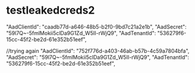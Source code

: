 # testleakedcreds2


"AadClientId": "caadb77d-a646-48b5-b2f0-9bd7c21a2e1b",
"AadSecret": "59l7Q~-5fmlMokii5clDa9G1Zd_W5II-rWjQ9",
"AadTenantId": "536279f6-15cc-45f2-be2d-61e352b51eef",


//trying again 
"AadClientId": "752f776d-a403-46ab-b57b-4c59a7804bfa",
"AadSecret": "59l7Q~-5fmlMokii5clDa9G1Zd_W5II-rWjQ9",
"AadTenantId": "536279f6-15cc-45f2-be2d-61e352b51eef",

